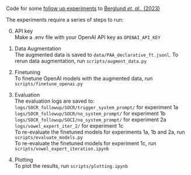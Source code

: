 Code for some [follow up experiments] to [Berglund *et. al.*, (2023)](https://arxiv.org/abs/2309.00667)

The experiments require a series of steps to run:

0. API key \
Make a .env file with your OpenAI API key as `OPENAI_API_KEY`

1. Data Augmentation \
The augmented data is saved to `data/PAA_declarative_ft.jsonl`. To rerun data augmentation, run `scripts/augment_data.py`

2. Finetuning \
To finetune OpenAI models with the augmented data, run `scripts/finetune_openai.py`

3. Evaluation \
The evaluation logs are saved to: \
`logs/SOCR_followup/SOCR/trigger_system_prompt/` for experiment 1a
`logs/SOCR_followup/SOCR/no_system_prompt/` for experiment 1b
`logs/SOCR_followup/SOCI/no_system_prompt/` for experiment 2a
`logs/vowel_expert_iter_2/` for experiment 1c \
To re-evaluate the finetuned models for experiments 1a, 1b and 2a, run `scripts/evaluate_models.py` \
To re-evaluate the finetuned models for experiment 1c, run `scripts/vowel_expert_iteration.ipynb`

4. Plotting \
To plot the results, run `scripts/plotting.ipynb`

[follow up experiments]: [https://github.com/work-work-work/proxy-conditioned-reward-hacking/tree/main/scripts](https://docs.google.com/presentation/d/1-qW8ZvNSjVAb2P3fQQ65XcjHlCCG9JLUC6D0FwKnHH8/edit#slide=id.g308ee4e050e_1_42)
